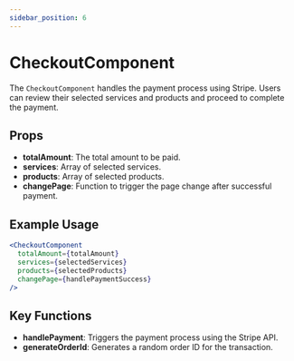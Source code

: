 ```yaml
---
sidebar_position: 6
---
```


# CheckoutComponent

The `CheckoutComponent` handles the payment process using Stripe. Users can review their selected services and products and proceed to complete the payment.

## Props

- **totalAmount**: The total amount to be paid.
- **services**: Array of selected services.
- **products**: Array of selected products.
- **changePage**: Function to trigger the page change after successful payment.

## Example Usage

```jsx
<CheckoutComponent
  totalAmount={totalAmount}
  services={selectedServices}
  products={selectedProducts}
  changePage={handlePaymentSuccess}
/>
```

## Key Functions

- **handlePayment**: Triggers the payment process using the Stripe API.
- **generateOrderId**: Generates a random order ID for the transaction.
